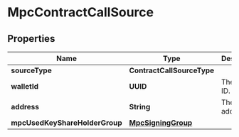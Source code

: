 

# MpcContractCallSource


## Properties

| Name | Type | Description | Notes |
|------------ | ------------- | ------------- | -------------|
|**sourceType** | **ContractCallSourceType** |  |  |
|**walletId** | **UUID** | The wallet ID. |  |
|**address** | **String** | The wallet address. |  |
|**mpcUsedKeyShareHolderGroup** | [**MpcSigningGroup**](MpcSigningGroup.md) |  |  [optional] |



